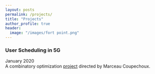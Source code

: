 ```yaml
---
layout: posts
permalink: /projects/
title: "Projects"
author_profile: true
header:
  image: "/images/fort point.png"
---
```



### User Scheduling in 5G
January 2020  
A combinatory optimization [project](https://github.com/AmineRabhi/User-Scheduling-in-5G) directed by Marceau Coupechoux. 

